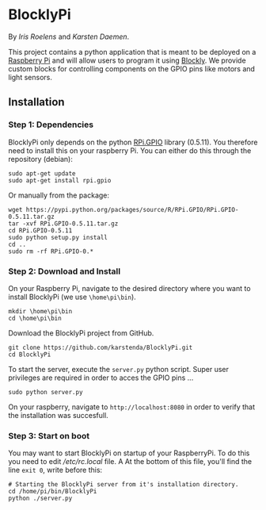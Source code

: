 # BlocklyPi

By *Iris Roelens* and *Karsten Daemen*.


This project contains a python application that is meant to be deployed on a [Raspberry Pi](https://www.raspberrypi.org/) and will allow users to program it using [Blockly](https://developers.google.com/blockly/). We provide custom blocks for controlling components on the GPIO pins like motors and light sensors.

## Installation

### Step 1: Dependencies
BlocklyPi only depends on the python [RPi.GPIO](https://pypi.python.org/pypi/RPi.GPIO) library (0.5.11). You therefore need to install this on your raspberry Pi. You can either do this through the repository (debian):
```shell
sudo apt-get update
sudo apt-get install rpi.gpio
```
Or manually from the package:
```shell
wget https://pypi.python.org/packages/source/R/RPi.GPIO/RPi.GPIO-0.5.11.tar.gz
tar -xvf RPi.GPIO-0.5.11.tar.gz
cd RPi.GPIO-0.5.11
sudo python setup.py install
cd ..
sudo rm -rf RPi.GPIO-0.*
```

### Step 2: Download and Install
On your Raspberry Pi, navigate to the desired directory where you want to install BlocklyPi (we use `\home\pi\bin`).
```shell
mkdir \home\pi\bin
cd \home\pi\bin
```
Download the BlocklyPi project from GitHub.
```shell
git clone https://github.com/karstenda/BlocklyPi.git
cd BlocklyPi
```
To start the server, execute the `server.py` python script. Super user privileges are required in order to acces the GPIO pins ...
```shell
sudo python server.py
```
On your raspberry, navigate to `http://localhost:8080` in order to verify that the installation was succesfull.

### Step 3: Start on boot
You may want to start BlocklyPi on startup of your RaspberryPi. To do this you need to edit */etc/rc.local* file. A At the bottom of this file, you'll find the line `exit 0`, write before this:
```shell
# Starting the BlocklyPi server from it's installation directory.
cd /home/pi/bin/BlocklyPi
python ./server.py
```
